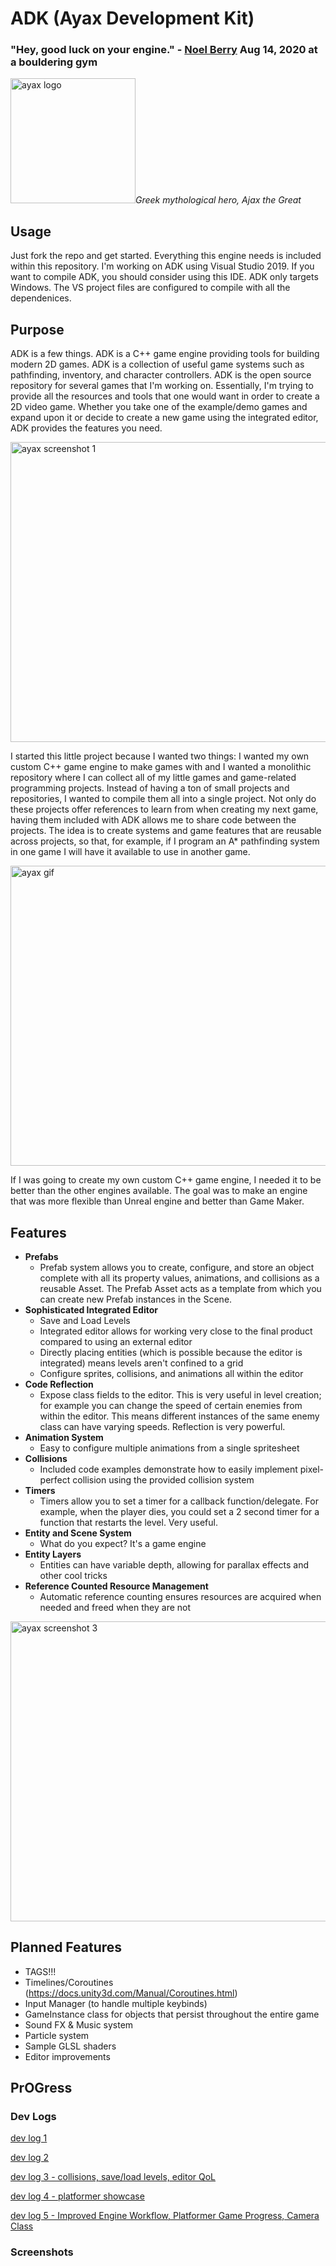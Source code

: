 # ADK (Ayax Development Kit)

### "Hey, good luck on your engine." - [Noel Berry](https://twitter.com/NoelFB) Aug 14, 2020 at a bouldering gym

<img src="https://i.imgur.com/4ze1jne.png" alt="ayax logo" width="200" height="200">*Greek mythological hero, Ajax the Great*

## Usage
Just fork the repo and get started. Everything this engine needs is included within this repository. I'm working on ADK using Visual Studio 2019. If you want to compile ADK, you should consider using this IDE. ADK only targets Windows. The VS project files are configured to compile with all the dependenices.

## Purpose
ADK is a few things. ADK is a C++ game engine providing tools for building modern 2D games. ADK is a collection of useful game systems such as pathfinding, inventory, and character controllers. ADK is the open source repository for several games that I'm working on. Essentially, I'm trying to provide all the resources and tools that one would want in order to create a 2D video game. Whether you take one of the example/demo games and expand upon it or decide to create a new game using the integrated editor, ADK provides the features you need.

<img src="https://i.imgur.com/HRosCqM.png" alt="ayax screenshot 1" width="854" height="480">

I started this little project because I wanted two things: I wanted my own custom C++ game engine to make games with and I wanted a monolithic repository where I can collect all of my little games and game-related programming projects. Instead of having a ton of small projects and repositories, I wanted to compile them all into a single project. Not only do these projects offer references to learn from when creating my next game, having them included with ADK allows me to share code between the projects. The idea is to create systems and game features that are reusable across projects, so that, for example, if I program an A* pathfinding system in one game I will have it available to use in another game.

<img src="https://media3.giphy.com/media/P8blTBGB0RCX5EJLO3/giphy.gif" alt="ayax gif" width="854" height="480">

If I was going to create my own custom C++ game engine, I needed it to be better than the other engines available. The goal was to make an engine that was more flexible than Unreal engine and better than Game Maker.

## Features
- **Prefabs**
  - Prefab system allows you to create, configure, and store an object complete with all its property values, animations, and collisions as a reusable Asset. The Prefab Asset acts as a template from which you can create new Prefab instances in the Scene.
- **Sophisticated Integrated Editor**
  - Save and Load Levels
  - Integrated editor allows for working very close to the final product compared to using an external editor
  - Directly placing entities (which is possible because the editor is integrated) means levels aren't confined to a grid
  - Configure sprites, collisions, and animations all within the editor
- **Code Reflection**
  - Expose class fields to the editor. This is very useful in level creation; for example you can change the speed of certain enemies from within the editor. This means different instances of the same enemy class can have varying speeds. Reflection is very powerful.
- **Animation System**
  - Easy to configure multiple animations from a single spritesheet
- **Collisions**
  - Included code examples demonstrate how to easily implement pixel-perfect collision using the provided collision system
- **Timers**
  - Timers allow you to set a timer for a callback function/delegate. For example, when the player dies, you could set a 2 second timer for a function that restarts the level. Very useful.
- **Entity and Scene System**
  - What do you expect? It's a game engine
- **Entity Layers**
  - Entities can have variable depth, allowing for parallax effects and other cool tricks
- **Reference Counted Resource Management**
  - Automatic reference counting ensures resources are acquired when needed and freed when they are not

<img src="https://i.imgur.com/Fl24SvW.png" alt="ayax screenshot 3" width="854" height="480">

## Planned Features
- TAGS!!!
- Timelines/Coroutines (https://docs.unity3d.com/Manual/Coroutines.html)
- Input Manager (to handle multiple keybinds)
- GameInstance class for objects that persist throughout the entire game
- Sound FX & Music system
- Particle system
- Sample GLSL shaders
- Editor improvements


## PrOGress
### Dev Logs
[dev log 1](https://www.youtube.com/watch?v=1ZRrF1_dG0k)

[dev log 2](https://www.youtube.com/watch?v=EzYcopM69Xs)

[dev log 3 - collisions, save/load levels, editor QoL](https://www.youtube.com/watch?v=4mECFvIHDDg)

[dev log 4 - platformer showcase](https://www.youtube.com/watch?v=YY4cDHtUP5A)

[dev log 5 - Improved Engine Workflow, Platformer Game Progress, Camera Class](https://youtu.be/AYnVYH03Bl0)

### Screenshots
